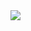 
<img src="[cat.jpg](https://media2.giphy.com/media/v1.Y2lkPTc5MGI3NjExcGVhZXRhbWJnaDB4cHJkZDB1ZGhoM3B3ZG1nMGx2cjRzOWZweGRzZSZlcD12MV9pbnRlcm5hbF9naWZfYnlfaWQmY3Q9Zw/l41JKHQPZ3e6XXTJC/giphy.gif)https://media2.giphy.com/media/v1.Y2lkPTc5MGI3NjExcGVhZXRhbWJnaDB4cHJkZDB1ZGhoM3B3ZG1nMGx2cjRzOWZweGRzZSZlcD12MV9pbnRlcm5hbF9naWZfYnlfaWQmY3Q9Zw/l41JKHQPZ3e6XXTJC/giphy.gif">
